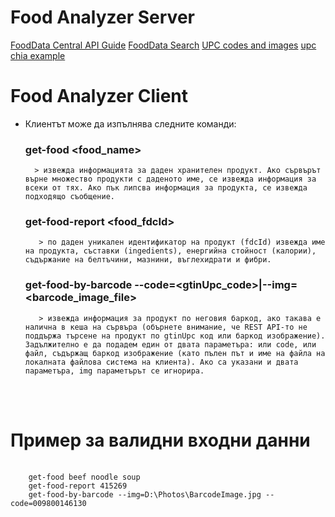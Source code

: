 # Food Analyzer Server

[FoodData Central API Guide](https://fdc.nal.usda.gov/api-guide.html)
[FoodData Search](https://fdc.nal.usda.gov/fdc-app.html#/)
[UPC codes and images](https://www.upcitemdb.com/upc/milka)
[upc chia example](https://www.upcitemdb.com/upc/856220004034)

# Food Analyzer Client
* Клиентът може да изпълнява следните команди:
  ### get-food <food_name>
        > извежда информацията за даден хранителен продукт. Ако сървърът върне множество продукти с даденото име, се извежда информация за всеки от тях. Ако пък липсва информация за продукта, се извежда подходящо съобщение.
  ### get-food-report <food_fdcId>
         > по даден уникален идентификатор на продукт (fdcId) извежда име на продукта, съставки (ingedients), енергийна стойност (калории), съдържание на белтъчини, мазнини, въглехидрати и фибри.
  ### get-food-by-barcode --code=<gtinUpc_code>|--img=<barcode_image_file>
         > извежда информация за продукт по неговия баркод, ако такава е налична в кеша на сървъра (обърнете внимание, че REST API-то не поддържа търсене на продукт по gtinUpc код или баркод изображение). Задължително е да подадем един от двата параметъра: или code, или файл, съдържащ баркод изображение (като пълен път и име на файла на локалната файлова система на клиента). Ако са указани и двата параметъра, img параметърът се игнорира.

<br><br>

# Пример за валидни входни данни

<pre>
    <code>
    get-food beef noodle soup
    get-food-report 415269
    get-food-by-barcode --img=D:\Photos\BarcodeImage.jpg --code=009800146130
    </code>
</pre>